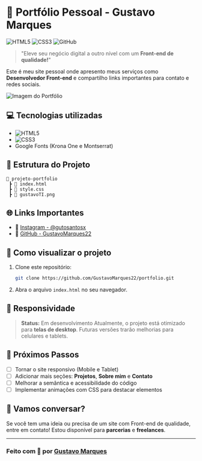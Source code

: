 # 🚀 Portfólio Pessoal - Gustavo Marques

![HTML5](https://img.shields.io/badge/HTML5-E34F26?style=for-the-badge\&logo=html5\&logoColor=white)
![CSS3](https://img.shields.io/badge/CSS3-1572B6?style=for-the-badge\&logo=css3\&logoColor=white)
![GitHub](https://img.shields.io/badge/GitHub-100000?style=for-the-badge\&logo=github\&logoColor=white)

> "Eleve seu negócio digital a outro nível com um **Front-end de qualidade!**"

Este é meu site pessoal onde apresento meus serviços como **Desenvolvedor Front-end** e compartilho links importantes para contato e redes sociais.

![Imagem do Portfólio](./Portfólio/Portfolio.png)

## 💻 Tecnologias utilizadas

* ![HTML5](https://img.shields.io/badge/HTML5-orange?style=flat\&logo=html5)
* ![CSS3](https://img.shields.io/badge/CSS3-blue?style=flat\&logo=css3)
* Google Fonts (Krona One e Montserrat)

## 📂 Estrutura do Projeto

```
📁 projeto-portfolio
 ┣ 📄 index.html
 ┣ 📄 style.css
 ┣ 📄 gustavoTI.png
```

## 🌐 Links Importantes

* 🔗 [Instagram - @gutosantosx](https://www.instagram.com/gutosantosx)
* 🔗 [GitHub - GustavoMarques22](https://github.com/GustavoMarques22)

## 🚀 Como visualizar o projeto

1. Clone este repositório:

   ```bash
   git clone https://github.com/GustavoMarques22/portfolio.git
   ```
2. Abra o arquivo `index.html` no seu navegador.

## 📱 Responsividade

> **Status:** Em desenvolvimento
> Atualmente, o projeto está otimizado para **telas de desktop**. Futuras versões trarão melhorias para celulares e tablets.

## 🎯 Próximos Passos

* [ ] Tornar o site responsivo (Mobile e Tablet)
* [ ] Adicionar mais seções: **Projetos**, **Sobre mim** e **Contato**
* [ ] Melhorar a semântica e acessibilidade do código
* [ ] Implementar animações com CSS para destacar elementos

## 🤝 Vamos conversar?

Se você tem uma ideia ou precisa de um site com Front-end de qualidade, entre em contato!
Estou disponível para **parcerias** e **freelances**.

---

### Feito com 💙 por [Gustavo Marques](https://github.com/GustavoMarques22)
